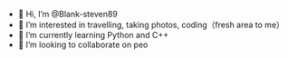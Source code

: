 - 👋 Hi, I’m @Blank-steven89
- 👀 I’m interested in travelling, taking photos, coding（fresh area to me）
- 🌱 I’m currently learning Python and C++
- 💞️ I’m looking to collaborate on peo


<!---
Blank-steven89/Blank-steven89 is a ✨ special ✨ repository because its `README.md` (this file) appears on your GitHub profile.
You can click the Preview link to take a look at your changes.
--->

